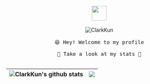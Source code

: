<p align="center">
  <img src="https://user-images.githubusercontent.com/5679180/79618120-0daffb80-80be-11ea-819e-d2b0fa904d07.gif" width="40px">
  <br><br />
  <img src="https://komarev.com/ghpvc/?username=ClarkKun&label=Profile%20views&color=0e75b6&style=flat" alt="ClarkKun" />
  <br><br />
  <samp>
    😆 Hey! Welcome to my profile
    <br />
    <br />🍉 Take a look at my stats  🌱
    <br />
    <br />
  </samp>

| <a> <img align="center" src="https://github-readme-stats.vercel.app/api?username=ClarkKun&show_icons=true&include_all_commits=true&theme=buefy&hide_border=true" alt="ClarkKun's github stats" /> </a> | <a> <img align="center" src="https://github-readme-stats.vercel.app/api/top-langs/?username=ClarkKun&layout=compact&theme=buefy&hide_border=true" /> </a> | 
| ------------- | ------------- |

</p>

<br />

